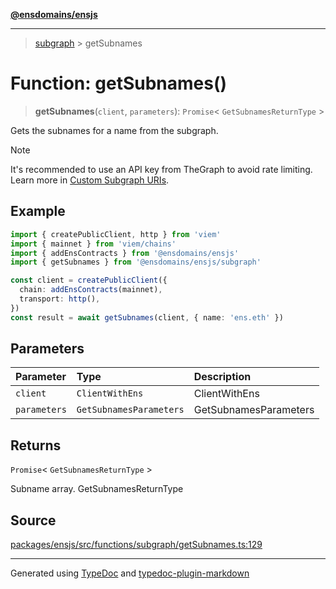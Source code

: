[**@ensdomains/ensjs**](../README.md)

---

> [subgraph](README.md) > getSubnames

# Function: getSubnames()

> **getSubnames**(`client`, `parameters`): `Promise`\< `GetSubnamesReturnType` \>

Gets the subnames for a name from the subgraph.

> [!NOTE]
> It's recommended to use an API key from TheGraph to avoid rate limiting. Learn more in [Custom Subgraph URIs](../basics/custom-subgraph-uris.md).

## Example

```ts
import { createPublicClient, http } from 'viem'
import { mainnet } from 'viem/chains'
import { addEnsContracts } from '@ensdomains/ensjs'
import { getSubnames } from '@ensdomains/ensjs/subgraph'

const client = createPublicClient({
  chain: addEnsContracts(mainnet),
  transport: http(),
})
const result = await getSubnames(client, { name: 'ens.eth' })
```

## Parameters

| Parameter    | Type                    | Description           |
| :----------- | :---------------------- | :-------------------- |
| `client`     | `ClientWithEns`         | ClientWithEns         |
| `parameters` | `GetSubnamesParameters` | GetSubnamesParameters |

## Returns

`Promise`\< `GetSubnamesReturnType` \>

Subname array. GetSubnamesReturnType

## Source

[packages/ensjs/src/functions/subgraph/getSubnames.ts:129](https://github.com/ensdomains/ensjs-v3/blob/1b90b888/packages/ensjs/src/functions/subgraph/getSubnames.ts#L129)

---

Generated using [TypeDoc](https://typedoc.org/) and [typedoc-plugin-markdown](https://www.npmjs.com/package/typedoc-plugin-markdown)

